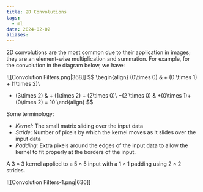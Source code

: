 ```yaml
---
title: 2D Convolutions
tags:
  - ml
date: 2024-02-02
aliases:
---
```

2D convolutions are the most common due to their application in images; they are an element-wise multiplication and summation. For example, for the convolution in the diagram below, we have:

![[Convolution Filters.png|368]]
$$
\begin{align}
(0\times 0)  & + (0 \times 1) + (1\times 2)\\
+ (3\times 2)  & + (1\times 2) + (2\times 0)\\
+(2 \times 0) & +(0\times 1)+(0\times 2) = 10
\end{align}
$$

Some terminology:
- *Kernel:* The small matrix sliding over the input data
- *Stride*: Number of pixels by which the kernel moves as it slides over the input data
- *Padding:* Extra pixels around the edges of the input data to allow the kernel to fit properly at the borders of the input.

A $3\times 3$ kernel applied to a $5\times 5$ input with a $1\times 1$ padding using $2 \times 2$ strides.

![[Convolution Filters-1.png|636]]